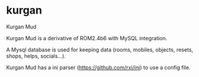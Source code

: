 # kurgan

Kurgan Mud

Kurgan Mud is a derivative of ROM2.4b6 with MySQL integration.

A Mysql database is used for keeping data (rooms, mobiles, objects, resets, shops, helps, socials...).

Kurgan Mud has a ini parser (https://github.com/rxi/ini) to use a config file.
